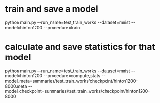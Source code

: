 # train and save a model
python main.py --run_name=test_train_works --dataset=mnist --model=hinton1200 --procedure=train

# calculate and save statistics for that model
python main.py --run_name=test_train_works --dataset=mnist --model=hinton1200 --procedure=compute_stats --model_meta=summaries/test_train_works/checkpoint/hinton1200-8000.meta --model_checkpoint=summaries/test_train_works/checkpoint/hinton1200-8000
